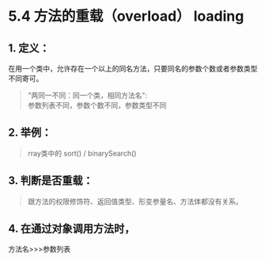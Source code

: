 # 5.4 方法的重载（overload） loading
## 1. 定义：
在用一个类中，允许存在一个以上的同名方法，只要同名的参数个数或者参数类型不同寄可。

>"两同一不同：同一个类，相同方法名":    
>参数列表不同，参数个数不同，参数类型不同

## 2. 举例：
>rray类中的 sort() / binarySearch()

## 3. 判断是否重载：
>跟方法的权限修饰符、返回值类型、形变参量名、方法体都没有关系。

## 4. 在通过对象调用方法时，

方法名>>>参数列表
